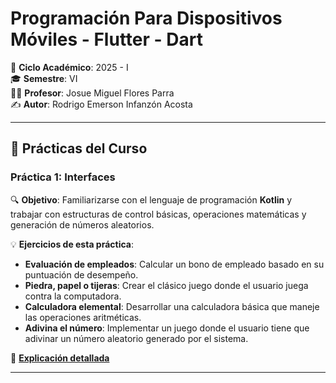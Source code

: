 # Programación Para Dispositivos Móviles - Flutter - Dart
📅 **Ciclo Académico**: 2025 - I  
🎓 **Semestre**: VI  
👨‍🏫 **Profesor**: Josue Miguel Flores Parra  
✍ **Autor**: Rodrigo Emerson Infanzón Acosta  

---

## 📌 Prácticas del Curso

### **Práctica 1: Interfaces**
🔍 **Objetivo**: Familiarizarse con el lenguaje de programación **Kotlin** y trabajar con estructuras de control básicas, operaciones matemáticas y generación de números aleatorios.

💡 **Ejercicios de esta práctica**:
- **Evaluación de empleados**: Calcular un bono de empleado basado en su puntuación de desempeño.
- **Piedra, papel o tijeras**: Crear el clásico juego donde el usuario juega contra la computadora.
- **Calculadora elemental**: Desarrollar una calculadora básica que maneje las operaciones aritméticas.
- **Adivina el número**: Implementar un juego donde el usuario tiene que adivinar un número aleatorio generado por el sistema.

🔗 **[Explicación detallada](https://github.com/RodrigoStranger/dispositivos-moviles-25-1/tree/main/Practica%201%20-%20Introduccion%20a%20Kotlin)**

---
